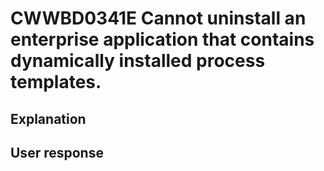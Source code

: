 # CWWBD0341E Cannot uninstall an enterprise application that contains dynamically installed process templates.

## Explanation

## User response